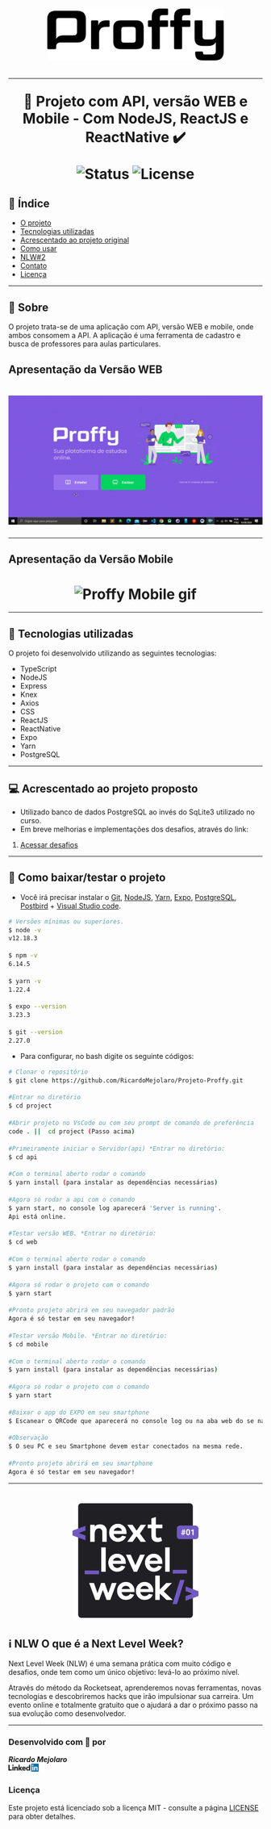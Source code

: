 <h1 align=center>
<img src="web/src/assets/logo.svg" alt="Logo proffy" width="350px">

---

🚀 Projeto com API, versão WEB e Mobile - Com NodeJS, ReactJS e ReactNative ✔️ <br>

<img src="https://camo.githubusercontent.com/a45bd10a7ea5a30b5665d9869b0ce1324fa90350/68747470733a2f2f696d672e736869656c64732e696f2f62616467652f7374617475732d6163746976652d737563636573732e737667" alt="Status" data-canonical-src="https://img.shields.io/badge/status-active-success.svg" style="max-width:100%;">
<img src="https://camo.githubusercontent.com/890acbdcb87868b382af9a4b1fac507b9659d9bf/68747470733a2f2f696d672e736869656c64732e696f2f62616467652f6c6963656e73652d4d49542d626c75652e737667" alt="License" data-canonical-src="https://img.shields.io/badge/license-MIT-blue.svg" style="max-width:100%;">
</h1>

## 📑️ Índice

- [O projeto](#📝️-Sobre)
- [Tecnologias utilizadas](#🚀️-Tecnologias-utilizadas)
- [Acrescentado ao projeto original](#💻️-Acrescentado-ao-projeto-original)
- [Como usar](#💾️-Como-baixar/testar-o-projeto)
- [NLW#2](#ℹ️-NLW-O-que-é-a-Next-Level-Week?)
- [Contato](#-Desenvolvido-com-💙️-por)
- [Licença](#-Licença)

---

## 📝️ Sobre

O projeto trata-se de uma aplicação com API, versão WEB e mobile, onde ambos consomem a API.
A aplicação é uma ferramenta de cadastro e busca de professores para aulas particulares.

## Apresentação da Versão WEB

<h1>
<img src="web/src/assets/proffy-versao-web.gif" alt="Proffy WEB gif">
</h1>

---

## Apresentação da Versão Mobile

<h1 align=center>
<img src="web\src\assets\proffy-versao-mobile.gif" alt="Proffy Mobile gif">
</h1>

---

## 🚀️ Tecnologias utilizadas

O projeto foi desenvolvido utilizando as seguintes tecnologias:

- TypeScript
- NodeJS
- Express
- Knex
- Axios
- CSS
- ReactJS
- ReactNative
- Expo
- Yarn
- PostgreSQL

---

## 💻️ Acrescentado ao projeto proposto

- Utilizado banco de dados PostgreSQL ao invés do SqLite3 utilizado no curso.
- Em breve melhorias e implementações dos desafios, através do link:

<ol>
  <li>
    <a href="https://www.notion.so/Vers-o-2-0-Proffy-eefca1b981694cd0a895613bc6235970">Acessar desafios</a>
  </li>
</ol>

---

## 💾️ Como baixar/testar o projeto

- Você irá precisar instalar o [Git](https://git-scm.com/), [NodeJS](https://nodejs.org/pt-br/download/), [Yarn](https://classic.yarnpkg.com/pt-BR/docs/install/#alternatives-stable), [Expo](https://docs.expo.io/get-started/installation/), [PostgreSQL](https://www.postgresql.org/), [Postbird](https://www.electronjs.org/apps/postbird) + [Visual Studio code](https://code.visualstudio.com/).

```bash
# Versões mínimas ou superiores.
$ node -v
v12.18.3

$ npm -v
6.14.5

$ yarn -v
1.22.4

$ expo --version
3.23.3

$ git --version
2.27.0
```

- Para configurar, no bash digite os seguinte códigos:

```bash
# Clonar o repositório
$ git clone https://github.com/RicardoMejolaro/Projeto-Proffy.git

#Entrar no diretório
$ cd project

#Abrir projeto no VsCode ou com seu prompt de comando de preferência
code . ||  cd project (Passo acima) 

#Primeiramente iniciar o Servidor(api) *Entrar no diretório:
$ cd api

#Com o terminal aberto rodar o comando
$ yarn install (para instalar as dependências necessárias)

#Agora só rodar a api com o comando
$ yarn start, no console log aparecerá 'Server is running'.
Api está online.

#Testar versão WEB. *Entrar no diretório:
$ cd web

#Com o terminal aberto rodar o comando
$ yarn install (para instalar as dependências necessárias)

#Agora só rodar o projeto com o comando
$ yarn start

#Pronto projeto abrirá em seu navegador padrão
Agora é só testar em seu navegador!

#Testar versão Mobile. *Entrar no diretório:
$ cd mobile

#Com o terminal aberto rodar o comando
$ yarn install (para instalar as dependências necessárias)

#Agora só rodar o projeto com o comando
$ yarn start

#Baixar o app do EXPO em seu smartphone
$ Escanear o QRCode que aparecerá no console log ou na aba web do se navegador.

#Observação
$ O seu PC e seu Smartphone devem estar conectados na mesma rede.

#Pronto projeto abrirá em seu smartphone
Agora é só testar em seu navegador!

```
---

<h1 align=center>
<img src="web/src/assets/logo-nlw.svg" alt="Logo NLW" width="250px">

## ℹ️ NLW O que é a Next Level Week?
Next Level Week (NLW) é uma semana prática com muito código e desafios, onde tem como um único objetivo: levá-lo ao próximo nível.

Através do método da Rocketseat, aprenderemos novas ferramentas, novas tecnologias e descobriremos hacks que irão impulsionar sua carreira. Um evento online e totalmente gratuito que o ajudará a dar o próximo passo na sua evolução como desenvolvedor.

---

### Desenvolvido com 💙️ por

***Ricardo Mejolaro*** 
<br/> 
<a href="https://www.linkedin.com/in/ricardo-mejolaro/">
<img src="web/src/assets/linkedin.png">
</a>

### Licença

Este projeto está licenciado sob a licença MIT - consulte a página [LICENSE](https://opensource.org/licenses/MIT) para obter detalhes.
